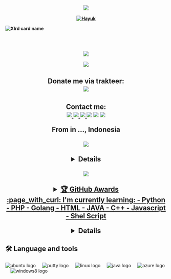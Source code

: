 <p align="center">
<img src="https://readme-typing-svg.herokuapp.com?color=%2336BCF7&center=true&vCenter=true&lines=Welcome+to+github+XlordStore" />
</p>
<b>
<p align='center'><a href="https://api.daily.dev/get?r=fisabiliyusri"><img src="https://telegra.ph/file/0cd2f21fc503b748258c8.png" width="150" alt="Hayuk"/></a></p>

![Xlrd card name](https://cardivo.vercel.app/api?name=XLordVpn&description=Hi,%20everyone!%20and%20Nice%20to%20meet%20you%20%F0%9F%91%8B&image=https://github.com/xlord27/gabut/raw/main/1686655025212.png?v=4&backgroundColor=%23ecf0f1&telegram=/&github=Xlord27&pattern=leaf&colorPattern=%23eaeaea)



<br />
<br />
<p align="center">
<img height=21 src="https://komarev.com/ghpvc/?username=XlordOfficial">
</p>
<p align="center">
<img src="https://readme-typing-svg.herokuapp.com?color=%2336BCF7&center=true&vCenter=true&lines=X+L+O+R+D+S+T+O+R+E" />
</p>
<div height='45' align="center">
<h2>Donate me via trakteer: <br>
<a href="https://telegra.ph/file/454cb9567a432901ba59e.jpg"> <img src="https://telegra.ph/file/454cb9567a432901ba59e.jpg" height='50'> </a>
</h2>
<h2>Contact me: <br>
<a href="https://xlordofc.com"> <img src="https://cdn.jsdelivr.net/npm/simple-icons@3.0.1/icons/github.svg" height='50'> </a>
<a href="wa.me/62881036683241"> <img src="[![npm](https://img.shields.io/npm/v/waeasyapi.svg?maxAge=2592000?style=flat-square)](https://www.npmjs.com/package/waeasyapi) </a>
</h2>
<!---
fisabiliyusri/fisabiliyusri is a ✨ special ✨ repository because its `README.md` (this file) appears on your GitHub profile.
You can click the Preview link to take a look at your changes.
--->
<br><br>

  You can reach me here:<br><br>
  <a href="mailto: xlordstore@my.id" style="text-decoration: none;">
    <img src="https://img.shields.io/badge/email%20me%20here-%23EA4335?&style=for-the-badge&logo=gmail&logoColor=white"/>
  </a>
  <a href="https://t.me/xlordeuyy" style="text-decoration: none;">
    <img src="https://img.shields.io/badge/telegram-%2326A5E4?&style=for-the-badge&logo=telegram&logoColor=white"/>
  </a>
  <a href="https://xlordofc.com" style="text-decoration: none;">
    <img src="https://img.shields.io/badge/github-%2300C300?&style=for-the-badge&logo=github&logoColor=white"/>
  </a>
  <a href="https://instagram.com/xlord.xyz" style="text-decoration: none;">
    <img src="https://img.shields.io/badge/instagram-%23E4405F?&style=for-the-badge&logo=instagram&logoColor=white"/>
  </a>

  From in ..., Indonesia
  <br>
<p align="center">
<img src="https://readme-typing-svg.herokuapp.com?color=%2336BCF7&center=true&vCenter=true&lines=Welcome+to+XlordVpn" />
</p>
<details>
      <summary><b>CLICK HERE </b></summary><br/>
<p align='center'><a href="https://api.daily.dev/get?r=fisabiliyusri"><img src="https://telegra.ph/file/0cd2f21fc503b748258c8.png" width="150" alt="Hayuk"/></a></p>

![Xlrd card name](https://cardivo.vercel.app/api?name=XLordVpn&description=Hi,%20everyone!%20and%20Nice%20to%20meet%20you%20%F0%9F%91%8B&image=https://github.com/xlord27/gabut/raw/main/1686655025212.png?v=4&backgroundColor=%23ecf0f1&telegram=/&github=Xlord27&pattern=leaf&colorPattern=%23eaeaea)
</b>

![Metrics](https://metrics.lecoq.io/nilacanti?template=classic&repositories.forks=true&languages=1&languages.colors=github&languages.threshold=0%25&config.timezone=Asia%2FJakarta)
<p align='center'><img src="https://komarev.com/ghpvc/?username=nilacanti&label=Total%20Profile%20Visitor&color=071A2C&style=for-the-badge" alt="nilacanti" />
<p align='center'><a href="https://api.daily.dev/get?r=nilacanti">
</p>

![Jokowi](https://github-profile-summary-cards.vercel.app/api/cards/profile-details?username=nilacanti&theme=monokai)

</p>
</details>
<p align="center">
  <img src="https://komarev.com/ghpvc/?username=nilacanti&label=VIEWS&style=flat-square&color=blue" />
</details>

<details>
    <summary>&#127942 <b>GitHub Awards</b></summary><br/>

![Github Trophy](https://github-profile-trophy.vercel.app/?username=nilacanti)

</details> 
:page_with_curl: I'm currently learning:
- Python
- PHP
- Golang
- HTML
- JAVA
- C++
- Javascript
- Shel Script
</p>
<details>
:star: Here are some projects that I'm working on:
<p align='center'><a href="https://api.daily.dev/get?r=fisabiliyusri"><img src="https://github.com/Rerechan02/scvpn2/raw/main/r.png?r=82s" width="150" alt="LulzGhost-Team BOT's Dev Card"/></a></p>

## Start
<!--START_SECTION:waka-->
<p align="center">
<img src="https://github-profile-trophy.vercel.app/?username=Rerechan02&theme=onedark" />
<p align="center" height='130px'> <img src="https://github-readme-stats.vercel.app/api?username=Rerechan02&show_icons=true&hide_title=true&include_all_commits=true&line_height=21&bg_color=0,64FFDA,64FFDA,A9EFDE,F2FFFC&count_public=true&theme=graywhite" alt="crazychickendev"/> <img src="https://github-readme-stats.vercel.app/api/top-langs/?username=Rerechan02&layout=compact&show_icons=true&bg_color=0,EFFDF9,CBFFF3,64FFDA&theme=graywhite&hide_title=true" alt="root"/> </p>
</p>
<p align="center">
    <img src="https://github-readme-streak-stats.herokuapp.com/?user=Rerechan02">
</p>
</details>
<!--END_SECTION:waka-->
<!--
-->

### 
  
 <h2 align="left">🛠 Language and tools</h2> 
  
 ### 
  
 <div align="left"> 
   <img src="https://cdn.jsdelivr.net/gh/devicons/devicon/icons/ubuntu/ubuntu-plain.svg" height="40" alt="ubuntu logo"  /> 
   <img width="12" /> 
   <img src="https://cdn.jsdelivr.net/gh/devicons/devicon/icons/putty/putty-original.svg" height="40" alt="putty logo"  /> 
   <img width="12" /> 
   <img src="https://cdn.jsdelivr.net/gh/devicons/devicon/icons/linux/linux-original.svg" height="40" alt="linux logo"  /> 
   <img width="12" /> 
   <img src="https://cdn.jsdelivr.net/gh/devicons/devicon/icons/java/java-original.svg" height="40" alt="java logo"  /> 
   <img width="12" /> 
   <img src="https://cdn.jsdelivr.net/gh/devicons/devicon/icons/azure/azure-original.svg" height="40" alt="azure logo"  /> 
   <img width="12" /> 
   <img src="https://cdn.jsdelivr.net/gh/devicons/devicon/icons/windows8/windows8-original.svg" height="40" alt="windows8 logo"  /> 
 </div> 
  
 ###
